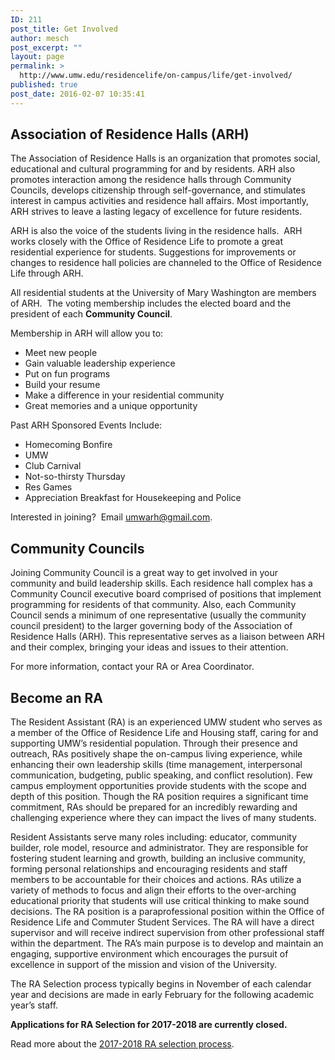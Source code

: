 ```yaml
---
ID: 211
post_title: Get Involved
author: mesch
post_excerpt: ""
layout: page
permalink: >
  http://www.umw.edu/residencelife/on-campus/life/get-involved/
published: true
post_date: 2016-02-07 10:35:41
---
```

<h2>Association of Residence Halls (ARH)</h2>
The Association of Residence Halls is an organization that promotes social, educational and cultural programming for and by residents. ARH also promotes interaction among the residence halls through Community Councils, develops citizenship through self-governance, and stimulates interest in campus activities and residence hall affairs. Most importantly, ARH strives to leave a lasting legacy of excellence for future residents.

ARH is also the voice of the students living in the residence halls.  ARH works closely with the Office of Residence Life to promote a great residential experience for students. Suggestions for improvements or changes to residence hall policies are channeled to the Office of Residence Life through ARH.

All residential students at the University of Mary Washington are members of ARH.  The voting membership includes the elected board and the president of each <strong>Community Council</strong>.

Membership in ARH will allow you to:
<ul>
 	<li>Meet new people</li>
 	<li>Gain valuable leadership experience</li>
 	<li>Put on fun programs</li>
 	<li>Build your resume</li>
 	<li>Make a difference in your residential community</li>
 	<li>Great memories and a unique opportunity</li>
</ul>
Past ARH Sponsored Events Include:
<ul>
 	<li>Homecoming Bonfire</li>
 	<li>UMW</li>
 	<li>Club Carnival</li>
 	<li>Not-so-thirsty Thursday</li>
 	<li>Res Games</li>
 	<li>Appreciation Breakfast for Housekeeping and Police</li>
</ul>
Interested in joining?  Email <a href="mailto:umwarh@gmail.com">umwarh@gmail.com</a>.
<h2>Community Councils</h2>
Joining Community Council is a great way to get involved in your community and build leadership skills. Each residence hall complex has a Community Council executive board comprised of positions that implement programming for residents of that community. Also, each Community Council sends a minimum of one representative (usually the community council president) to the larger governing body of the Association of Residence Halls (ARH). This representative serves as a liaison between ARH and their complex, bringing your ideas and issues to their attention.

For more information, contact your RA or Area Coordinator.
<h2>Become an RA</h2>
The Resident Assistant (RA) is an experienced UMW student who serves as a member of the Office of Residence Life and Housing staff, caring for and supporting UMW’s residential population. Through their presence and outreach, RAs positively shape the on-campus living experience, while enhancing their own leadership skills (time management, interpersonal communication, budgeting, public speaking, and conflict resolution). Few campus employment opportunities provide students with the scope and depth of this position. Though the RA position requires a significant time commitment, RAs should be prepared for an incredibly rewarding and challenging experience where they can impact the lives of many students.

Resident Assistants serve many roles including: educator, community builder, role model, resource and administrator. They are responsible for fostering student learning and growth, building an inclusive community, forming personal relationships and encouraging residents and staff members to be accountable for their choices and actions. RAs utilize a variety of methods to focus and align their efforts to the over-arching educational priority that students will use critical thinking to make sound decisions. The RA position is a paraprofessional position within the Office of Residence Life and Commuter Student Services. The RA will have a direct supervisor and will receive indirect supervision from other professional staff within the department. The RA’s main purpose is to develop and maintain an engaging, supportive environment which encourages the pursuit of excellence in support of the mission and vision of the University.

The RA Selection process typically begins in November of each calendar year and decisions are made in early February for the following academic year’s staff.

<strong>Applications for RA Selection for 2017-2018 are currently closed.</strong>

Read more about the <a href="http://www.umw.edu/residencelife/on-campus/life/get-involved/ra-selection/">2017-2018 RA selection process</a>.